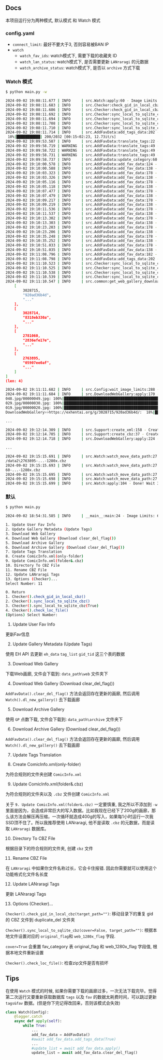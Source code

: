 ## Docs

本项目运行分为两种模式, 默认模式 和 Watch 模式

### config.yaml

- `connect_limit`: 最好不要大于3, 否则容易被BAN IP
- `watch`
  - `watch_fav_ids`: watch模式下, 需要下载的收藏夹 ID
  - `watch_lan_status`: watch模式下, 是否需要更新 `LANraragi` 的元数据
  - `watch_archive_status`: watch模式下, 是否以 `archive` 方式下载

### Watch 模式

```sh
$ python main.py -w

2024-09-02 19:08:11.677 | INFO     | src.Watch:apply:60 - Image Limits: 486 / 50000                       
2024-09-02 19:08:11.683 | INFO     | src.Checker:check_gid_in_local_cbz:81 - gid_list_1280x count: 0      
2024-09-02 19:08:11.686 | INFO     | src.Checker:check_gid_in_local_cbz:82 - gid_list_original count: 2   
2024-09-02 19:08:11.692 | INFO     | src.Checker:sync_local_to_sqlite_cbz:102 - gid_list_1280x count: 0   
2024-09-02 19:08:11.694 | INFO     | src.Checker:sync_local_to_sqlite_cbz:103 - gid_list_original count: 1
2024-09-02 19:08:11.708 | INFO     | src.Checker:sync_local_to_sqlite_cbz:117 - Finish sync local to sqlite. web_1280x_flag: 0, original_flag: 1
2024-09-02 19:08:11.710 | INFO     | src.Checker:sync_local_to_sqlite_cbz:118 - Finish sync local to sqlite.                                    
2024-09-02 19:08:11.714 | INFO     | src.AddFavData:add_tags_data:202 - Get EH tags...
 10%|███████████| 200/2032 [00:15<02:23, 12.73it/s]
2024-09-02 19:09:53.587 | INFO     | src.AddFavData:translate_tags:22 - Downloading translation database...
2024-09-02 19:09:58.719 | WARNING  | src.AddFavData:translate_tags:49 - Invalid tag: miyoshi shiomi
2024-09-02 19:09:58.722 | WARNING  | src.AddFavData:translate_tags:49 - Invalid tag: nyotaika
2024-09-02 19:09:58.731 | WARNING  | src.AddFavData:translate_tags:49 - Invalid tag: tawawa club
2024-09-02 19:09:58.737 | INFO     | src.AddFavData:update_category:60 - Get Favorite Category Name...
2024-09-02 19:10:00.578 | INFO     | src.AddFavData:add_fav_data:124 - Get User Favorite gid and token...
2024-09-02 19:10:00.588 | INFO     | src.AddFavData:add_fav_data:138 - Get [0th]...
2024-09-02 19:10:03.323 | INFO     | src.AddFavData:add_fav_data:178 - Switch to [1th] ...
2024-09-02 19:10:03.326 | INFO     | src.AddFavData:add_fav_data:138 - Get [1th]...
2024-09-02 19:10:05.116 | INFO     | src.AddFavData:add_fav_data:178 - Switch to [2th] ...
2024-09-02 19:10:05.118 | INFO     | src.AddFavData:add_fav_data:138 - Get [2th]...
2024-09-02 19:10:07.477 | INFO     | src.AddFavData:add_fav_data:178 - Switch to [3th] ...
2024-09-02 19:10:07.479 | INFO     | src.AddFavData:add_fav_data:138 - Get [3th]...
2024-09-02 19:10:09.217 | INFO     | src.AddFavData:add_fav_data:178 - Switch to [4th] ...
2024-09-02 19:10:09.219 | INFO     | src.AddFavData:add_fav_data:138 - Get [4th]...
2024-09-02 19:10:11.536 | INFO     | src.AddFavData:add_fav_data:178 - Switch to [5th] ...
2024-09-02 19:10:11.537 | INFO     | src.AddFavData:add_fav_data:138 - Get [5th]...
2024-09-02 19:10:13.302 | INFO     | src.AddFavData:add_fav_data:178 - Switch to [6th] ...
2024-09-02 19:10:13.303 | INFO     | src.AddFavData:add_fav_data:138 - Get [6th]...
2024-09-02 19:10:23.203 | INFO     | src.AddFavData:add_fav_data:178 - Switch to [7th] ...
2024-09-02 19:10:23.206 | INFO     | src.AddFavData:add_fav_data:138 - Get [7th]...
2024-09-02 19:10:35.248 | INFO     | src.AddFavData:add_fav_data:178 - Switch to [8th] ...
2024-09-02 19:10:35.252 | INFO     | src.AddFavData:add_fav_data:138 - Get [8th]...
2024-09-02 19:10:51.033 | INFO     | src.AddFavData:add_fav_data:178 - Switch to [9th] ...
2024-09-02 19:10:51.035 | INFO     | src.AddFavData:add_fav_data:138 - Get [9th]...
2024-09-02 19:11:08.796 | INFO     | src.AddFavData:add_fav_data:182 -  User Favorite, A Total Of: 2027...
2024-09-02 19:11:08.798 | INFO     | src.AddFavData:add_tags_data:202 - Get EH tags...
2024-09-02 19:11:10.523 | INFO     | src.Checker:sync_local_to_sqlite_cbz:102 - gid_list_1280x count: 0
2024-09-02 19:11:10.525 | INFO     | src.Checker:sync_local_to_sqlite_cbz:103 - gid_list_original count: 1
2024-09-02 19:11:10.538 | INFO     | src.Checker:sync_local_to_sqlite_cbz:117 - Finish sync local to sqlite. web_1280x_flag: 0, original_flag: 1
2024-09-02 19:11:10.539 | INFO     | src.Checker:sync_local_to_sqlite_cbz:118 - Finish sync local to sqlite.
2024-09-02 19:11:10.547 | INFO     | src.common:get_web_gallery_download_list:39 - (fav_cat = 3,4) total download list:[
    [
        3028715,
        "920ad36b4d",
        "..."
    ],
    [
        3028714,
        "8318eb330a",
        "..."
    ],
    [
        2781060,
        "2836efe17e",
        "..."
    ],
    [
        2763895,
        "05907ee0af",
        "..."
    ]
]
(len: 4)

2024-09-02 19:11:11.682 | INFO     | src.Config:wait_image_limits:288 - Image Limits: 450 / (50000*0.8 = 40000.0)
2024-09-02 19:11:11.684 | INFO     | src.DownloadWebGallery:apply:170 - Download Web Gallery...: https://exhentai.org/g/3028715/920ad36b4d/
048.jpg/00000049.jpg: 100%|███████████████████████████████████████████████████████████████████████████████████████████████████████████████████████████████████████| 314k/314k [00:00<00:00, 454kB/s] 
029.jpg/00000030.jpg: 100%|███████████████████████████████████████████████████████████████████████████████████████████████████████████████████████████████████████| 495k/495k [00:00<00:00, 614kB/s] 
019.jpg/00000020.jpg: 100%|███████████████████████████████████████████████████████████████████████████████████████████████████████████████████████████████████████| 441k/441k [00:00<00:00, 535kB/s] 
DownloadWebGallery>>https://exhentai.org/g/3028715/920ad36b4d/:  18%|█████████████████▎                                                                              | 9/50 [00:11<00:41,  1.02s/it]

...

2024-09-02 19:12:14.309 | INFO     | src.Support:create_xml:158 - Create ./data2\web\3028715-.../ComicInfo.xml
2024-09-02 19:12:14.705 | INFO     | src.Support:create_cbz:37 - Create CBZ: ./data2\web\3028715-...-1280x.cbz
2024-09-02 19:12:14.718 | INFO     | src.DownloadWebGallery:apply:224 - [OK] Download Web Gallery...: https://exhentai.org/g/3028715/920ad36b4d/

...

2024-09-02 19:15:15.691 | INFO     | src.Watch:watch_move_data_path:27 - Moved: ./data2\web\2763895-...-1280x.cbz -> .
/data2\2763895-...-1280x.cbz
2024-09-02 19:15:15.693 | INFO     | src.Watch:watch_move_data_path:27 - Moved: ./data2\web\2781060-...-1280x.cbz -> ./data2\27810
60-...-1280x.cbz
2024-09-02 19:15:15.695 | INFO     | src.Watch:watch_move_data_path:27 - Moved: ./data2\web\3028714-...-1280x.cbz -> ./data2\3028714-...-1280x.cbz
2024-09-02 19:15:15.698 | INFO     | src.Watch:watch_move_data_path:27 - Moved: ./data2\web\3028715-...-1280x.cbz -> ./data2\3028715-...-1280x.cbz
2024-09-02 19:15:15.699 | INFO     | src.Watch:apply:104 - Done! Wait 3600 s
```

### 默认


```sh
$ python main.py 

2024-09-02 18:54:31.585 | INFO     | __main__:main:24 - Image Limits: 650 / 50000

1. Update User Fav Info
2. Update Gallery Metadata (Update Tags)
3. Download Web Gallery
4. Download Web Gallery (Download clear_del_flag())
5. Download Archive Gallery
6. Download Archive Gallery (Download clear_del_flag())
7. Update Tags Translation
8. Create ComicInfo.xml(only-folder)
9. Update ComicInfo.xml(folder&.cbz)
10. Directory To CBZ File
11. Rename CBZ File
12. Update LANraragi Tags
13. Options (Checker)...
Select Number: 11

0. Return
1. Checker().check_gid_in_local_cbz()
2. Checker().sync_local_to_sqlite_cbz()
3. Checker().sync_local_to_sqlite_cbz(True)
4. Checker().check_loc_file()
(Options) Select Number:
```

1. Update User Fav Info

更新Fav信息

2. Update Gallery Metadata (Update Tags)

使用 EH API 去更新 `eh_data` `tag_list` `gid_tid` 这三个表的数据

3. Download Web Gallery

下载Web画廊, 文件会下载到: `data_path\web` 文件夹下

4. Download Web Gallery (Download clear_del_flag())

`AddFavData().clear_del_flag()` 方法会返回存在更新的画廊, 然后调用 `Watch().dl_new_gallery()` 去下载画廊

5. Download Archive Gallery

使用 `GP` 点数下载, 文件会下载到: `data_path\archive` 文件夹下

6. Download Archive Gallery (Download clear_del_flag())

`AddFavData().clear_del_flag()` 方法会返回存在更新的画廊, 然后调用 `Watch().dl_new_gallery()` 去下载画廊

7. Update Tags Translation

8. Create ComicInfo.xml(only-folder)

为符合规则的文件夹创建 `ComicInfo.xml`

9. Update ComicInfo.xml(folder&.cbz)

为符合规则的文件夹以及 `.cbz` 文件创建 `ComicInfo.xml`

关于 `9. Update ComicInfo.xml(folder&.cbz)` 一定要慎重, 我之所以不添加到 `-w` 里面是因为，会造成非常巨大的写入数据。比如我现在已经下了200g的画廊，那么该方法会解压再压缩，一次循环就造成400g的写入，如果每1小时运行一次我SSD顶不住了。所以我推荐使用 LANraragi, 他不是读取 `.cbz` 的元数据，而是读取 `LANraragi` 数据库。

10. Directory To CBZ File

根据目录下的符合规则的文件夹, 创建 `cbz` 文件

11. Rename CBZ File

在 `LANraragi` 中如果你文件名称过长，它会卡住报错. 因此你需要就可以使用这个功能格式化文件名长度

12. Update LANraragi Tags

更新 LANraragi Tags

13. Options (Checker)...

`Checker().check_gid_in_local_cbz(target_path="")`: 移动目录下的重复 gid 的 CBZ 文件到 duplicate_del 文件夹

`Checker().sync_local_to_sqlite_cbz(cover=False, target_path="")`: 根据本地文件设置对应的 `original_flag`和 `web_1280x_flag` 字段. 

`cover=True` 会重置 fav_category 表 original_flag 和 web_1280x_flag 字段值, 根据本地文件重新设置

`Checker().check_loc_file()`: 检查zip文件是否有损坏

## Tips

在使用 `Watch` 模式的时候, 如果你需要下载的画廊过多，一次无法下载完毕。觉得第二次运行又要重新获取数据库 `tags` 以及 `fav` 的数据太耗费时间，可以跳过更新 `tags&fav` 数据。(但是你下完记得改回来，否则该模式会失效)

```python
class Watch(Config):
    @logger.catch
    async def apply(self):
        while True:
            ...
            add_fav_data = AddFavData()
            #await add_fav_data.add_tags_data(True)
            ...
            #update_list = await add_fav_data.apply()
            update_list = await add_fav_data.clear_del_flag()
```
